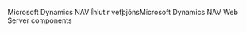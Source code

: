 <span data-ttu-id="947e2-101">Microsoft Dynamics NAV Íhlutir vefþjóns</span><span class="sxs-lookup"><span data-stu-id="947e2-101">Microsoft Dynamics NAV Web Server components</span></span>